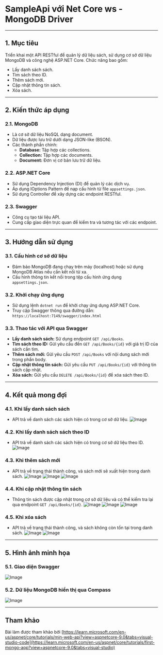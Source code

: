 # **SampleApi với Net Core ws - MongoDB Driver**

---

## **1. Mục tiêu**
Triển khai một API RESTful để quản lý dữ liệu sách, sử dụng cơ sở dữ liệu MongoDB và công nghệ ASP.NET Core. Chức năng bao gồm:
- Lấy danh sách sách.
- Tìm sách theo ID.
- Thêm sách mới.
- Cập nhật thông tin sách.
- Xóa sách.

---

## **2. Kiến thức áp dụng**

### **2.1. MongoDB**
- Là cơ sở dữ liệu NoSQL dạng document.
- Dữ liệu được lưu trữ dưới dạng JSON-like (BSON).
- Các thành phần chính:
  - **Database:** Tập hợp các collections.
  - **Collection:** Tập hợp các documents.
  - **Document:** Đơn vị cơ bản lưu trữ dữ liệu.

### **2.2. ASP.NET Core**
- Sử dụng Dependency Injection (DI) để quản lý các dịch vụ.
- Áp dụng IOptions Pattern để nạp cấu hình từ file `appsettings.json`.
- Sử dụng Controller để xây dựng các endpoint RESTful.

### **2.3. Swagger**
- Công cụ tạo tài liệu API.
- Cung cấp giao diện trực quan để kiểm tra và tương tác với các endpoint.

---

## **3. Hướng dẫn sử dụng**

### **3.1. Cấu hình cơ sở dữ liệu**
- Đảm bảo MongoDB đang chạy trên máy (localhost) hoặc sử dụng MongoDB Atlas nếu cần kết nối từ xa.
- Cấu hình thông tin kết nối trong tệp cấu hình ứng dụng `appsettings.json`.

### **3.2. Khởi chạy ứng dụng**
- Sử dụng lệnh `dotnet run` để khởi chạy ứng dụng ASP.NET Core.
- Truy cập Swagger thông qua đường dẫn: ```https://localhost:7149/swagger/index.html ```

### **3.3. Thao tác với API qua Swagger**
- **Lấy danh sách sách:** Sử dụng endpoint `GET /api/Books`.
- **Tìm sách theo ID:** Gửi yêu cầu đến `GET /api/Books/{id}` với giá trị ID của sách cần tìm.
- **Thêm sách mới:** Gửi yêu cầu `POST /api/Books` với nội dung sách mới trong phần body.
- **Cập nhật thông tin sách:** Gửi yêu cầu `PUT /api/Books/{id}` với thông tin sách cập nhật.
- **Xóa sách:** Gửi yêu cầu `DELETE /api/Books/{id}` để xóa sách theo ID.

---

## **4. Kết quả mong đợi**

### **4.1. Khi lấy danh sách sách**
- API trả về danh sách các sách hiện có trong cơ sở dữ liệu.
![Image](https://github.com/user-attachments/assets/e3c51fcd-728a-4013-916a-1358598ed9f9)

### **4.2. Khi lấy danh sách sách theo ID**
- API trả về danh sách các sách hiện có trong cơ sở dữ liệu theo ID.
![Image](https://github.com/user-attachments/assets/006bbcd2-aed8-4e39-afd7-8d23a6ea6afe)

### **4.3. Khi thêm sách mới**
- API trả về trạng thái thành công, và sách mới sẽ xuất hiện trong danh sách.
![Image](https://github.com/user-attachments/assets/21cb1436-9be6-4d95-aea8-68ff47b810ef)
![Image](https://github.com/user-attachments/assets/f952f75d-77ea-4a66-8ad3-d42a92dd022e)
![Image](https://github.com/user-attachments/assets/1ef14929-35f8-4677-913b-381f88191cab)

### **4.4. Khi cập nhật thông tin sách**
- Thông tin sách được cập nhật trong cơ sở dữ liệu và có thể kiểm tra lại qua endpoint `GET /api/Books/{id}`.
![Image](https://github.com/user-attachments/assets/3c63f763-1a88-4512-837e-5c5ca172fad2)
![Image](https://github.com/user-attachments/assets/d2a31aff-2749-4b43-ac69-29873dde63f8)
![Image](https://github.com/user-attachments/assets/70418801-3a16-4b2d-82db-584ceb881f9b)

### **4.5. Khi xóa sách**
- API trả về trạng thái thành công, và sách không còn tồn tại trong danh sách.
![Image](https://github.com/user-attachments/assets/37a44b61-2afe-409e-9079-9407755d8f2a)
![Image](https://github.com/user-attachments/assets/cbbb3113-7a25-4ad0-ad84-7ff5ff8ba91b)
---

## **5. Hình ảnh minh họa**

### **5.1. Giao diện Swagger**

![Image](https://github.com/user-attachments/assets/279fb9bd-35d3-4a28-bae9-b53aba157305)

### **5.2. Dữ liệu MongoDB hiển thị qua Compass**

![Image](https://github.com/user-attachments/assets/a367df97-bc04-4d65-8b76-dc4f61024050)

---

## Tham khảo
Bài làm được tham khảo bởi [https://learn.microsoft.com/en-us/aspnet/core/tutorials/min-web-api?view=aspnetcore-9.0&tabs=visual-studio-code](https://learn.microsoft.com/en-us/aspnet/core/tutorials/first-mongo-app?view=aspnetcore-9.0&tabs=visual-studio)
